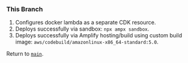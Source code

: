 ### This Branch

1. Configures docker lambda as a separate CDK resource.
1. Deploys successfully via sandbox: `npx ampx sandbox`.
1. Deploys successfully via Amplify hosting/build using custom build image: `aws/codebuild/amazonlinux-x86_64-standard:5.0`.

Return to [`main`](https://github.com/svidgen/amplify-docker-lambda-testing/tree/main).